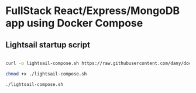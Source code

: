 # FullStack React/Express/MongoDB app using Docker Compose

## Lightsail startup script

```bash

curl -o lightsail-compose.sh https://raw.githubusercontent.com/dany/docker-lightsail/master/lightsail-compose.sh

chmod +x ./lightsail-compose.sh

./lightsail-compose.sh

```
